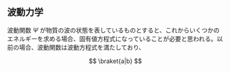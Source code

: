 
## 波動力学

波動関数 $\Psi$ が物質の波の状態を表しているものとすると、これからいくつかのエネルギーを求める場合、固有値方程式になっていることが必要と思われる。以前の場合、波動関数は波動方程式を満たしており、

$$
    \braket{a|b}
$$